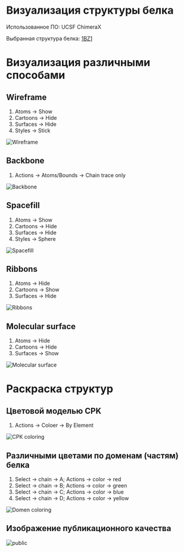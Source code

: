 # Визуализация структуры белка

Использованное ПО: UCSF ChimeraX

Выбранная структура белка: [1BZ1](https://www.rcsb.org/structure/1BZ1)

# Визуализация различными способами

## Wireframe

1. Atoms -> Show
2. Cartoons -> Hide
3. Surfaces -> Hide
4. Styles -> Stick

![Wireframe](/wireframes.jpg)

## Backbone

1. Actions -> Atoms/Bounds -> Chain trace only

![Backbone](/backbone.jpg)

## Spacefill

1. Atoms -> Show
2. Cartoons -> Hide
3. Surfaces -> Hide
4. Styles -> Sphere

![Spacefill](/spacefill.jpg)

## Ribbons

1. Atoms -> Hide
2. Cartoons -> Show
3. Surfaces -> Hide

![Ribbons](/ribbons.jpg)

## Molecular surface

1. Atoms -> Hide
2. Cartoons -> Hide
3. Surfaces -> Show

![Molecular surface](/molecular-surface.jpg)

# Раскраска структур

## Цветовой моделью CPK

1. Actions -> Coloer -> By Element

![CPK coloring](/cpk-coloring.jpg)

## Различными цветами по доменам (частям) белка

1. Select -> chain -> A; Actions -> color -> red
2. Select -> chain -> B; Actions -> color -> green
3. Select -> chain -> C; Actions -> color -> blue
4. Select -> chain -> D; Actions -> color -> yellow

![Domen coloring](/domein-coloring.jpg)

## Изображение публикационного качества

![public](/img.jpg)
